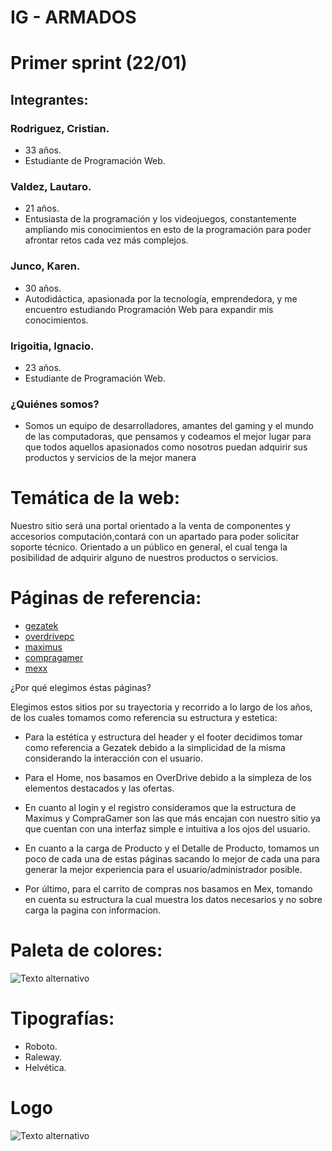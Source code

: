 # IG - ARMADOS

# Primer sprint (22/01)

## Integrantes:

### Rodriguez, Cristian.
- 33 años.
- Estudiante de Programación Web.

### Valdez, Lautaro.
- 21 años.
- Entusiasta de la programación y los videojuegos, constantemente ampliando mis conocimientos en esto de la programación para poder afrontar retos cada vez más complejos.


### Junco, Karen.
- 30 años.
- Autodidáctica, apasionada por la tecnología, emprendedora, y me encuentro estudiando Programación Web para expandir mis conocimientos.

### Irigoitia, Ignacio.
- 23 años. 
- Estudiante de Programación Web.

### ¿Quiénes somos?
- Somos un equipo de desarrolladores, amantes del gaming y el mundo de las computadoras, que pensamos y codeamos el mejor lugar para que todos aquellos apasionados como nosotros puedan adquirir sus productos y servicios de la mejor manera

# Temática de la web:

Nuestro sitio será una portal orientado a la venta de componentes y accesorios computación,contará con un apartado para poder solicitar soporte técnico.
Orientado a un público en general, el cual tenga la posibilidad de adquirir alguno de nuestros productos o servicios.

# Páginas de referencia:

- [gezatek](https://www.gezatek.com.ar/) <br>
- [overdrivepc](https://www.overdrivepc.com.ar/)<br>
- [maximus](https://www.maximus.com.ar/)<br>
- [compragamer](https://compragamer.com/)<br>
- [mexx](https://www.mexx.com.ar/)<br>


¿Por qué elegimos éstas páginas?

Elegimos estos sitios por su trayectoria y recorrido a lo largo de los años, de los cuales tomamos como referencia su estructura y estetica:

- Para la estética y estructura del header y el footer decidimos tomar como referencia a Gezatek debido a la simplicidad de la misma considerando la interacción con el usuario. 

- Para el Home, nos basamos en OverDrive debido a la simpleza de los elementos destacados y las ofertas.

- En cuanto al login y el registro consideramos que la estructura de Maximus y CompraGamer son las que más encajan con nuestro sitio ya que cuentan con una interfaz simple e intuitiva a los ojos del usuario.

- En cuanto a la carga de Producto y el Detalle de Producto, tomamos un poco de cada una de estas páginas sacando lo mejor de cada una para generar la mejor experiencia para el usuario/administrador posible.

- Por último, para el carrito de compras nos basamos en Mex, tomando en cuenta su estructura la cual muestra los datos necesarios y no sobre carga la pagina con informacion.



# Paleta de colores: 
![Texto alternativo](https://github.com/crisode/grupo_3_IG-ARMADOS/blob/main/Dise%C3%B1o%20color/Colores.png)



# Tipografías:

- Roboto.
- Raleway.
- Helvética.


# Logo

![Texto alternativo](ttps://github.com/crisode/grupo_3_IG-ARMADOS/blob/main/imagenes/logo.jpg)
